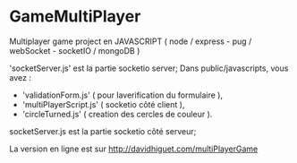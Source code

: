 # GameMultiPlayer
Multiplayer game project en JAVASCRIPT ( node / express - pug / webSocket - socketIO / mongoDB )

'socketServer.js' est la partie socketio server;
Dans public/javascripts, vous avez :
- 'validationForm.js' ( pour laverification du formulaire ),
- 'multiPlayerScript.js' ( socketio côté client ),
- 'circleTurned.js' ( creation des cercles de couleur ).

socketServer.js est la partie socketio côté serveur;

La version en ligne est sur http://davidhiguet.com/multiPlayerGame
